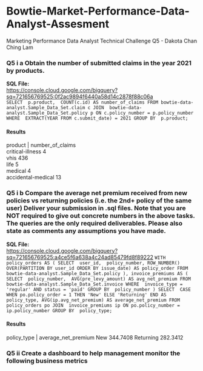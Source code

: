 # Bowtie-Market-Performance-Data-Analyst-Assesment
Marketing Performance Data Analyst Technical Challenge Q5 - Dakota Chan Ching Lam

### Q5 i a Obtain the number of submitted claims in the year 2021 by products.  
**SQL File:**  
https://console.cloud.google.com/bigquery?sq=721656769525:0f2ac9894f6440a58d14c2878f88c06a  
`SELECT 
  p.product, 
  COUNT(c.id) AS number_of_claims
FROM
  bowtie-data-analyst.Sample_Data_Set.claim c
JOIN 
  bowtie-data-analyst.Sample_Data_Set.policy p ON c.policy_number = p.policy_number
WHERE 
  EXTRACT(YEAR FROM c.submit_date) = 2021
GROUP BY 
  p.product;
`
#### Results  
product	| number_of_claims  
critical-illness	4  
vhis	436  
life	5  
medical	4  
accidental-medical	13  

### Q5 i b Compare the average net premium received from new policies vs returning policies (i.e. the 2nd+ policy of the same user) Deliver your submission in .sql files. Note that you are NOT required to give out concrete numbers in the above tasks. The queries are the only required deliverables. Please also state as comments any assumptions you have made.   
**SQL File:**  
https://console.cloud.google.com/bigquery?sq=721656769525:a4ce5f6a638a4c24ad85479fd8f89222
`WITH policy_orders AS (
  SELECT 
    user_id, 
    policy_number,
    ROW_NUMBER() OVER(PARTITION BY user_id ORDER BY issue_date) AS policy_order
  FROM
    bowtie-data-analyst.Sample_Data_Set.policy
),
invoice_premiums AS (
  SELECT 
    policy_number, 
    AVG(pre_levy_amount) AS avg_net_premium
  FROM 
    bowtie-data-analyst.Sample_Data_Set.invoice
  WHERE 
    invoice_type = 'regular' AND status = 'paid'
  GROUP BY 
    policy_number
)
SELECT 
  CASE 
    WHEN po.policy_order = 1 THEN 'New'
    ELSE 'Returning'
  END AS policy_type,
  AVG(ip.avg_net_premium) AS average_net_premium
FROM 
  policy_orders po
JOIN 
  invoice_premiums ip ON po.policy_number = ip.policy_number
GROUP BY 
  policy_type; 
`
#### Results  
policy_type	| average_net_premium
New	344.7408
Returning	282.3412


### Q5 ii Create a dashboard to help management monitor the following business metrics




